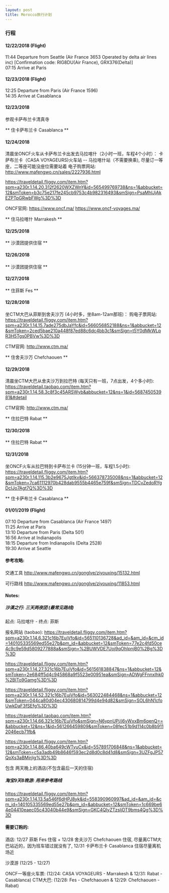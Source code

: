 ```yaml
---
layout: post
title: Morocco旅行计划
---
```


### 行程

#### 12/22/2018 (Flight)
11:44	Departure from Seattle (Air France 3653 Operated by delta air lines inc) [Confirmation code: RIG8DU(Air France), GRX376(Delta)]  
07:15	Arrive at Paris 

#### 12/23/2018 (Flight)
12:25	Departure from Paris (Air France 1596)  
14:35	Arrive at Casablanca  

#### 12/23/2018 

参观卡萨布兰卡清真寺

** 住卡萨布兰卡 Casablanca **

#### 12/24/2018 

清晨坐ONCF火车从卡萨布兰卡出发去马拉喀什（2小时一班，车程4个小时）： 卡萨布兰卡（CASA VOYAGEURS)火车站 -- 马拉喀什站（不需要换乘), 尽量订一等座，二等座可能没座位需要站着
电子购票网站: http://www.mafengwo.cn/sales/2227936.html 

https://traveldetail.fliggy.com/item.htm?spm=a230r.1.14.20.312f2620WXZWnY&id=565499769738&ns=1&abbucket=12&smToken=b3c75e217fe245cb9753c4b982316493&smSign=PsaMhlJjAkEZPTpGRwbFWg%3D%3D

ONCF官网: https://www.oncf.ma/
https://www.oncf-voyages.ma/

** 住马拉喀什 Marrakesh **

#### 12/25/2018 

** 沙漠团提供住宿 ** 

#### 12/26/2018 

** 沙漠团提供住宿 ** 

#### 12/27/2018 

** 住菲斯 Fes ** 

#### 12/28/2018 

坐CTM大巴从菲斯到舍夫沙万 (4小时多，坐8am-12am那班)：
购电子票网站: https://traveldetail.fliggy.com/item.htm?spm=a230r.1.14.15.7ade275dbJaYfc&id=566056852188&ns=1&abbucket=12&smToken=2ced5bae210a448f87ed88c6dc4bb3c1&smSign=t5Y0dMkWLpR3H5Tgs0PBVw%3D%3D

CTM官网: http://www.ctm.ma/

** 住舍夫沙万 Chefchaouen ** 

#### 12/29/2018 
清晨坐CTM大巴从舍夫沙万到拉巴特 (每天只有一班，7点出发，4个多小时):
https://traveldetail.taobao.com/item.htm?spm=a230r.1.14.58.3c8f3c45ARSWyb&abbucket=12&ns=1&id=568745053981&#detail

CTM官网: http://www.ctm.ma/

** 住拉巴特 Rabat ** 

#### 12/30/2018 

** 住拉巴特 Rabat ** 

#### 12/31/2018  

坐ONCF火车从拉巴特到卡萨布兰卡 (15分钟一班，车程1.5小时): https://traveldetail.fliggy.com/item.htm?spm=a230r.1.14.115.3b2e9675JgtIkv&id=566378735008&ns=1&abbucket=12&smToken=7ca61112970b428dab9555b4465e759f&smSign=TDCvZedoRYgDcIJo7Agt7Q%3D%3D

** 住卡萨布兰卡 Casablanca **

#### 01/01/2019 (Flight)
07:10	Departure from Casablanca (Air France 1497)  
11:25	Arrive at Paris  
13:10	Departure from Paris (Delta 501)  
16:56	Arrive at Indianapolis  
18:15	Departure from Indianapolis (Delta 2528)  
19:30	Arrive at Seattle  

#### 参考攻略:

交通工具 http://www.mafengwo.cn/gonglve/ziyouxing/15132.html

可行路线 http://www.mafengwo.cn/gonglve/ziyouxing/11853.html


#### Notes: 

##### 沙漠之行: 三天两夜团 (最常见路线) 
起点: 马拉喀什 - 终点: 菲斯

报名网站 (taobao): https://traveldetail.fliggy.com/item.htm?spm=a230r.1.14.6.321c16b7EujVfo&id=565110136728&ad_id=&am_id=&cm_id=140105335569ed55e27b&pm_id=&abbucket=12&smToken=77e2c4fd50ce4c9c9e59d5809277888a&smSign=%2BUWVDE7Uoj9qOhIpnjB0%2Bg%3D%3D

https://traveldetail.fliggy.com/item.htm?spm=a230r.1.14.27.321c16b7EujVfo&id=561561838847&ns=1&abbucket=12&smToken=2e684ff5d4c945868a9f5523e00951ea&smSign=ADWgFFnnxIhk0%2BITo9Gamg%3D%3D

https://traveldetail.fliggy.com/item.htm?spm=a230r.1.14.52.321c16b7EujVfo&id=563022484468&ns=1&abbucket=12&smToken=044ca80d04ec430680814799d4e94d82&smSign=SOL6hN1cfoUwkDaF3fSEfg%3D%3D

https://traveldetail.taobao.com/item.htm?spm=a230r.1.14.66.321c16b7EujVfo&smSign=N6ypnUPj/j6vWxxBm6qenQ==&abbucket=12&ns=1&id=561266459809&smToken=08fec51b9d114c0b8b9112046ecb71fb&

https://traveldetail.fliggy.com/item.htm?spm=a230r.1.14.86.40ba649cWTyuCx&id=557891706848&ns=1&abbucket=12&smToken=c5a3adb49b8646f593ec2d8d0c8d41d8&smSign=3UZFgJP57QoXs3aBMirjlg%3D%3D

包含 两天晚上的酒店(不包含最后一天的住宿)


##### 淘宝9天8晚游: 用来参考路线

https://traveldetail.fliggy.com/item.htm?spm=a230r.1.14.13.5a546f6dHPJ8yk&id=558390960997&ad_id=&am_id=&cm_id=140105335569ed55e27b&pm_id=&abbucket=12&smToken=1c669be64e04410eaec05c43040b44e9&smSign=GKC4QIyZTzsIjDT9bms4Qg%3D%3D

#### 需要订购的: 

酒店: 
12/27 菲斯 Fes 住宿 + 12/28 舍夫沙万 Chefchaouen 住宿, 尽量离CTM大巴站近的，因为班车错过就没有了, 12/31 卡萨布兰卡 Casablanca 住宿尽量离机场近

沙漠游 (12/25 - 12/27)

ONCF一等座火车票: (12/24: CASA VOYAGEURS - Marrakesh & 12/31: Rabat - Casablanca) 
CTM大巴: (12/28: Fes - Chefchaouen & 12/29: Chefchaouen - Rabat)




